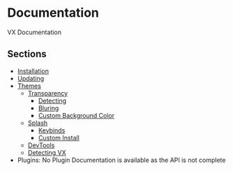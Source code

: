 # Documentation
VX Documentation

## Sections 
* [Installation](./installation.md)
* [Updating](./updating.md)
* [Themes](./themes/readme.md)
    * [Transparency](./themes/transparency.md)
        * [Detecting](./themes/transparency.md#detecting)
        * [Bluring](./themes/transparency.md#bluring)
        * [Custom Background Color](./themes/transparency.md#custom-background-color)
    * [Splash](./themes/splash.md)
        * [Keybinds](./themes/splash.md#important-keybinds)
        * [Custom Install](./themes/splash.md#installation-for-splash-theming)
    * [DevTools](./themes/devtools.md)
    * [Detecting VX](./themes/readme.md#detecting-vx)
* Plugins: No Plugin Documentation is available as the API is not complete
